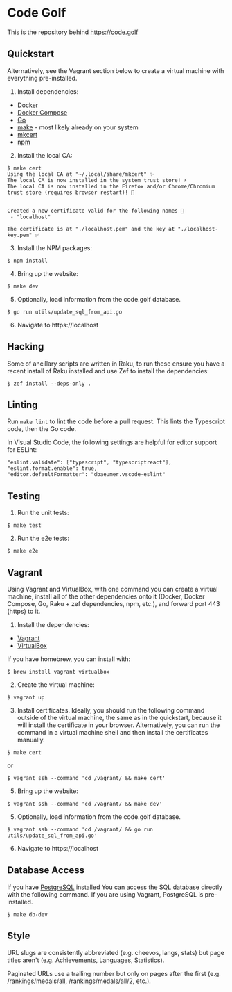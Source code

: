 # Code Golf

This is the repository behind https://code.golf

## Quickstart

Alternatively, see the Vagrant section below to create a virtual machine with everything pre-installed.

1. Install dependencies:
* [Docker](https://docs.docker.com/engine/install/)
* [Docker Compose](https://docs.docker.com/compose/install/)
* [Go](https://golang.org/doc/install)
* [make](https://www.gnu.org/software/make/) - most likely already on your system
* [mkcert](https://github.com/FiloSottile/mkcert#installation)
* [npm](https://www.npmjs.com/get-npm)

2. Install the local CA:
```
$ make cert
Using the local CA at "~/.local/share/mkcert" ✨
The local CA is now installed in the system trust store! ⚡️
The local CA is now installed in the Firefox and/or Chrome/Chromium trust store (requires browser restart)! 🦊


Created a new certificate valid for the following names 📜
 - "localhost"

The certificate is at "./localhost.pem" and the key at "./localhost-key.pem" ✅
```

3. Install the NPM packages:
```
$ npm install
```

4. Bring up the website:
```
$ make dev
```

5. Optionally, load information from the code.golf database.
```
$ go run utils/update_sql_from_api.go
```

6. Navigate to https://localhost

## Hacking

Some of ancillary scripts are written in Raku, to run these ensure you have a
recent install of Raku installed and use Zef to install the dependencies:
```
$ zef install --deps-only .
```

## Linting

Run `make lint` to lint the code before a pull request. This lints the Typescript code, then the Go code.

In Visual Studio Code, the following settings are helpful for editor support for ESLint:

```
"eslint.validate": ["typescript", "typescriptreact"],
"eslint.format.enable": true,
"editor.defaultFormatter": "dbaeumer.vscode-eslint"
```

## Testing

1. Run the unit tests:
```
$ make test
```

2. Run the e2e tests:
```
$ make e2e
```

## Vagrant

Using Vagrant and VirtualBox, with one command you can create a virtual machine, install all of the other dependencies onto it (Docker, Docker Compose, Go, Raku + zef dependencies, npm, etc.), and forward port 443 (https) to it.

1. Install the dependencies:
* [Vagrant](https://www.vagrantup.com/downloads)
* [VirtualBox](https://www.virtualbox.org/)

If you have homebrew, you can install with:
```
$ brew install vagrant virtualbox
```

2. Create the virtual machine:
```
$ vagrant up
```

3. Install certificates. Ideally, you should run the following command outside of the virtual machine, the same as in the quickstart, because it will install the certificate in your browser. Alternatively, you can run the command in a virtual machine shell and then install the certificates manually.
```
$ make cert
```
or
```
$ vagrant ssh --command 'cd /vagrant/ && make cert'
```

5. Bring up the website:
```
$ vagrant ssh --command 'cd /vagrant/ && make dev'
```

5. Optionally, load information from the code.golf database.
```
$ vagrant ssh --command 'cd /vagrant/ && go run utils/update_sql_from_api.go'
```

6. Navigate to https://localhost

## Database Access

If you have [PostgreSQL](https://www.postgresql.org/download/) installed You can access the SQL database directly with the following command. If you are using Vagrant, PostgreSQL is pre-installed.
```
$ make db-dev
```

## Style

URL slugs are consistently abbreviated (e.g. cheevos, langs, stats) but page
titles aren't (e.g. Achievements, Languages, Statistics).

Paginated URLs use a trailing number but only on pages after the first (e.g.
/rankings/medals/all, /rankings/medals/all/2, etc.).
